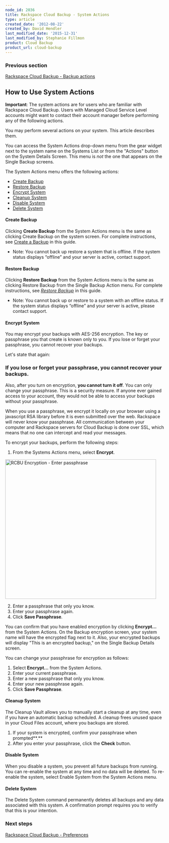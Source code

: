 ```yaml
---
node_id: 2036
title: Rackspace Cloud Backup - System Actions
type: article
created_date: '2012-08-22'
created_by: David Hendler
last_modified_date: '2015-12-31'
last_modified_by: Stephanie Fillmon
product: Cloud Backup
product_url: cloud-backup
---
```


### Previous section

[Rackspace Cloud Backup - Backup
actions](/how-to/rackspace-cloud-backup-backup-actions-0)

How to Use System Actions
-------------------------

**Important**: The system actions are for users who are familiar with
Rackspace Cloud Backup. Users with Managed Cloud Service Level accounts
might want to contact their account manager before performing any of the
following actions.

You may perform several actions on your system. This article describes
them.

You can access the System Actions drop-down menu from the gear widget
next to the system name on the Systems List or from the "Actions" button
on the System Details Screen. This menu is *not* the one that appears on
the Single Backup screens.

The System Actions menu offers the following actions:

-   [Create Backup](#createbackup)
-   [Restore Backup](#restorebackup)
-   [Encrypt System](#encryptsystem)
-   [Cleanup System](#cleanupsystem)
-   [Disable System](#disablesystem)
-   [Delete System](#deletesystem)

<div>



</div>

<div>

#### Create Backup

</div>

Clicking **Create Backup** from the System Actions menu is the same as
clicking Create Backup on the system screen. For complete instructions,
see [Create a
Backup](http://www.rackspace.com/knowledge_center/article/rackspace-cloud-backup-create-a-backup-0)
in this guide.

-   Note: You cannot back up restore a system that is offline. If the
    system status displays &ldquo;offline&rdquo; and your server is active,
    contact support.

<div>



</div>

<div>

#### Restore Backup

</div>

Clicking **Restore Backup** from the System Actions menu is the same as
clicking Restore Backup from the Single Backup Action menu. For complete
instructions, see [*Restore
Backup*](/how-to/rackspace-cloud-backup-backup-actions-0)
in this guide.

-   Note: You cannot back up or restore to a system with an
    offline status. If the system status displays &ldquo;offline&rdquo; and your
    server is active, please contact support.

<div>



</div>

<div>

#### Encrypt System

</div>

You may encrypt your backups with AES-256 encryption. The key or
passphrase you that create is known only to you. If you lose or forget
your passphrase, you cannot recover your backups.

Let's state that again:

### If you lose or forget your passphrase, you cannot recover your backups.

Also, after you turn on encryption, **you cannot turn it off**. You can
only change your passphrase. This is a security measure. If anyone ever
gained access to your account, they would not be able to access your
backups without your passphrase.

When you use a passphrase, we encrypt it locally on your browser using a
javascript RSA library before it is even submitted over the web.
Rackspace will never know your passphrase. All communication between
your computer and Rackspace servers for Cloud Backup is done over SSL,
which means that no one can intercept and read your messages.

To encrypt your backups, perform the following steps:

1.  From the Systems Actions menu, select **Encrypt**.

<img src="https://8026b2e3760e2433679c-fffceaebb8c6ee053c935e8915a3fbe7.ssl.cf2.rackcdn.com/field/image/rcbu_begin_encryption.png" alt="RCBU Encryption - Enter passphrase" width="478" height="441" />

2.  Enter a passphrase that only you know.
3.  Enter your passphrase again.
4.  Click **Save Passphrase**.

You can confirm that you have enabled encryption by clicking
**Encrypt...** from the System Actions. On the Backup encryption screen,
your system name will have the encrypted flag next to it. Also, your
encrypted backups will display "This is an encrypted backup," on the
Single Backup Details screen.

You can change your passphrase for encryption as follows:

1.  Select **Encrypt...** from the System Actions.
2.  Enter your current passphrase.
3.  Enter a new passphrase that only you know.
4.  Enter your new passphrase again.
5.  Click **Save Passphrase**.

<div>



</div>

<div>

#### Cleanup System

</div>

The Cleanup Vault allows you to manually start a cleanup at any time,
even if you have an automatic backup scheduled. A cleanup frees unused
space in your Cloud Files account, where you backups are stored.

1.  If your system is encrypted, confirm your passphrase when
    prompted**.**
2.  After you enter your passphrase, click the **Check** button.

<div>



</div>

<div>

#### Disable System

</div>

When you disable a system, you prevent all future backups from running.
You can re-enable the system at any time and no data will be deleted. To
re-enable the system, select Enable System from the System Actions menu.

<div>



</div>

<div>

#### Delete System

</div>

The Delete System command permanently deletes all backups and any data
associated with this system. A confirmation prompt requires you to
verify that this is your intention.

### Next steps

[Rackspace Cloud Backup -
Preferences](/how-to/rackspace-cloud-backup-preferences-0)

